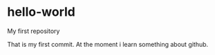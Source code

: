 # hello-world
My first repository

That is my first commit. At the moment i learn something about github.
